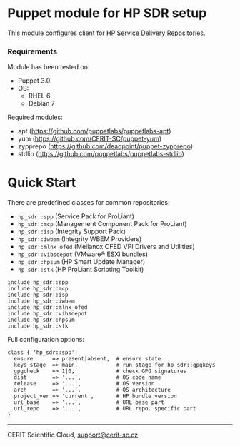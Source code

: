 # Puppet module for HP SDR setup

This module configures client for 
[HP Service Delivery Repositories](http://downloads.linux.hp.com/SDR/index.html).

### Requirements

Module has been tested on:

* Puppet 3.0
* OS:
  * RHEL 6
  * Debian 7

Required modules:

* apt (https://github.com/puppetlabs/puppetlabs-apt)
* yum (https://github.com/CERIT-SC/puppet-yum)
* zypprepo (https://github.com/deadpoint/puppet-zypprepo)
* stdlib (https://github.com/puppetlabs/puppetlabs-stdlib)

# Quick Start

There are predefined classes for common repositories:

* `hp_sdr::spp` (Service Pack for ProLiant)
* `hp_sdr::mcp` (Management Component Pack for ProLiant)
* `hp_sdr::isp` (Integrity Support Pack)
* `hp_sdr::iwbem` (Integrity WBEM Providers)
* `hp_sdr::mlnx_ofed` (Mellanox OFED VPI Drivers and Utilities)
* `hp_sdr::vibsdepot` (VMware® ESXi bundles)
* `hp_sdr::hpsum` (HP Smart Update Manager)
* `hp_sdr::stk` (HP ProLiant Scripting Toolkit)

```puppet
include hp_sdr::spp
include hp_sdr::mcp
include hp_sdr::isp
include hp_sdr::iwbem
include hp_sdr::mlnx_ofed
include hp_sdr::vibsdepot
include hp_sdr::hpsum
include hp_sdr::stk
```

Full configuration options:

```puppet
class { 'hp_sdr::spp':
  ensure      => present|absent,  # ensure state
  keys_stage  => main,            # run stage for hp_sdr::gpgkeys
  gpgcheck    => 1|0,             # check GPG signatures
  dist        => '...',           # OS code name
  release     => '...',           # OS version
  arch        => '...',           # OS architecture
  project_ver => 'current',       # HP bundle version
  url_base    => '...',           # URL base part
  url_repo    => '...',           # URL repo. specific part
}
```

***

CERIT Scientific Cloud, <support@cerit-sc.cz>
